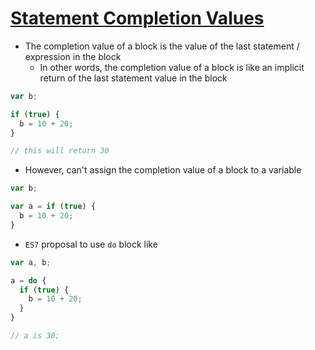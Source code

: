 # [Statement Completion Values](https://github.com/getify/You-Dont-Know-JS/blob/master/types%20%26%20grammar/ch5.md#statement-completion-values)

* The completion value of a block is the value of the last statement / expression in the block
  * In other words, the completion value of a block is like an implicit return of the last statement value in the block

```javascript
var b;

if (true) {
  b = 10 + 20;
}

// this will return 30
```

* However, can't assign the completion value of a block to a variable

```javascript
var b;

var a = if (true) {
  b = 10 + 20;
}
```

* `ES7` proposal to use `do` block like

```javascript
var a, b;

a = do {
  if (true) {
    b = 10 + 20;
  }
}

// a is 30;
```
